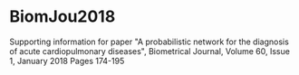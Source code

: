 # BiomJou2018
Supporting information for paper "A probabilistic network for the diagnosis of acute cardiopulmonary diseases", Biometrical Journal, Volume 60, Issue 1,  January 2018  Pages 174-195
